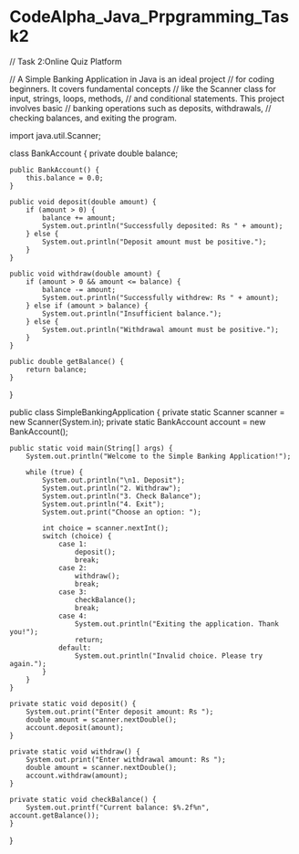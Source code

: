 # CodeAlpha_Java_Prpgramming_Task2
// Task 2:Online Quiz Platform

// A Simple Banking Application in Java is an ideal project
// for coding beginners. It covers fundamental concepts
// like the Scanner class for input, strings, loops, methods,
// and conditional statements. This project involves basic
// banking operations such as deposits, withdrawals,
// checking balances, and exiting the program.

import java.util.Scanner;

class BankAccount {
    private double balance;

    public BankAccount() {
        this.balance = 0.0;
    }

    public void deposit(double amount) {
        if (amount > 0) {
            balance += amount;
            System.out.println("Successfully deposited: Rs " + amount);
        } else {
            System.out.println("Deposit amount must be positive.");
        }
    }

    public void withdraw(double amount) {
        if (amount > 0 && amount <= balance) {
            balance -= amount;
            System.out.println("Successfully withdrew: Rs " + amount);
        } else if (amount > balance) {
            System.out.println("Insufficient balance.");
        } else {
            System.out.println("Withdrawal amount must be positive.");
        }
    }

    public double getBalance() {
        return balance;
    }
}

public class SimpleBankingApplication {
    private static Scanner scanner = new Scanner(System.in);
    private static BankAccount account = new BankAccount();

    public static void main(String[] args) {
        System.out.println("Welcome to the Simple Banking Application!");

        while (true) {
            System.out.println("\n1. Deposit");
            System.out.println("2. Withdraw");
            System.out.println("3. Check Balance");
            System.out.println("4. Exit");
            System.out.print("Choose an option: ");

            int choice = scanner.nextInt();
            switch (choice) {
                case 1:
                    deposit();
                    break;
                case 2:
                    withdraw();
                    break;
                case 3:
                    checkBalance();
                    break;
                case 4:
                    System.out.println("Exiting the application. Thank you!");
                    return;
                default:
                    System.out.println("Invalid choice. Please try again.");
            }
        }
    }

    private static void deposit() {
        System.out.print("Enter deposit amount: Rs ");
        double amount = scanner.nextDouble();
        account.deposit(amount);
    }

    private static void withdraw() {
        System.out.print("Enter withdrawal amount: Rs ");
        double amount = scanner.nextDouble();
        account.withdraw(amount);
    }

    private static void checkBalance() {
        System.out.printf("Current balance: $%.2f%n", account.getBalance());
    }
}

